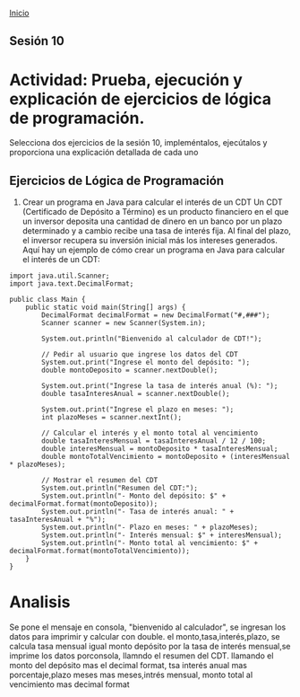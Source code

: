<!-- No borrar o modificar -->
[Inicio](./index.md)

## Sesión 10 


<!-- Su documentación aquí -->
#  Actividad: Prueba, ejecución y explicación de ejercicios de lógica de programación.
Selecciona dos ejercicios de la sesión 10, impleméntalos, ejecútalos y proporciona una explicación detallada de cada uno

## Ejercicios de Lógica de Programación
1. Crear un programa en Java para calcular el interés de un CDT
Un CDT (Certificado de Depósito a Término) es un producto financiero en el que un inversor deposita una cantidad de dinero en un banco por un plazo determinado y a cambio recibe una tasa de interés fija. Al final del plazo, el inversor recupera su inversión inicial más los intereses generados. Aquí hay un ejemplo de cómo crear un programa en Java para calcular el interés de un CDT:
```
import java.util.Scanner;
import java.text.DecimalFormat;

public class Main {
    public static void main(String[] args) {
        DecimalFormat decimalFormat = new DecimalFormat("#,###");
        Scanner scanner = new Scanner(System.in);

        System.out.println("Bienvenido al calculador de CDT!");

        // Pedir al usuario que ingrese los datos del CDT
        System.out.print("Ingrese el monto del depósito: ");
        double montoDeposito = scanner.nextDouble();

        System.out.print("Ingrese la tasa de interés anual (%): ");
        double tasaInteresAnual = scanner.nextDouble();

        System.out.print("Ingrese el plazo en meses: ");
        int plazoMeses = scanner.nextInt();

        // Calcular el interés y el monto total al vencimiento
        double tasaInteresMensual = tasaInteresAnual / 12 / 100;
        double interesMensual = montoDeposito * tasaInteresMensual;
        double montoTotalVencimiento = montoDeposito + (interesMensual * plazoMeses);

        // Mostrar el resumen del CDT
        System.out.println("Resumen del CDT:");
        System.out.println("- Monto del depósito: $" + decimalFormat.format(montoDeposito));
        System.out.println("- Tasa de interés anual: " + tasaInteresAnual + "%");
        System.out.println("- Plazo en meses: " + plazoMeses);
        System.out.println("- Interés mensual: $" + interesMensual);
        System.out.println("- Monto total al vencimiento: $" + decimalFormat.format(montoTotalVencimiento));
    }
}
```
# Analisis
Se pone el mensaje en consola, "bienvenido al calculador",
se ingresan los datos para imprimir y calcular con double. el monto,tasa,interés,plazo, se calcula tasa mensual igual monto depósito por la tasa de interés mensual,se imprime los datos porconsola, llamndo el resumen del CDT.
llamando el monto del depósito mas el decimal format, tsa interés anual mas porcentaje,plazo meses mas meses,intrés mensual, monto total al vencimiento mas decimal format





